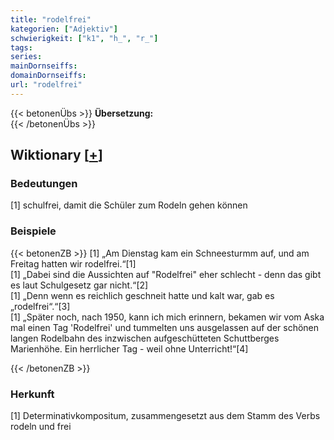 ```yaml
---
title: "rodelfrei"
kategorien: ["Adjektiv"]
schwierigkeit: ["k1", "h_", "r_"]
tags:
series:
mainDornseiffs:
domainDornseiffs:
url: "rodelfrei"
---
```


{{< betonenÜbs >}}
**Übersetzung:**  
{{< /betonenÜbs >}}

## Wiktionary [[+](https://de.wiktionary.org/wiki/rodelfrei)]

### Bedeutungen
[1] schulfrei, damit die Schüler zum Rodeln gehen können  

### Beispiele
{{< betonenZB >}}
[1] „Am Dienstag kam ein Schneesturmm auf, und am Freitag hatten wir rodelfrei.“[1]  
[1] „Dabei sind die Aussichten auf "Rodelfrei" eher schlecht - denn das gibt es laut Schulgesetz gar nicht.“[2]  
[1] „Denn wenn es reichlich geschneit hatte und kalt war, gab es „rodelfrei“.“[3]  
[1] „Später noch, nach 1950, kann ich mich erinnern, bekamen wir vom Aska mal einen Tag 'Rodelfrei' und tummelten uns ausgelassen auf der schönen langen Rodelbahn des inzwischen aufgeschütteten Schuttberges Marienhöhe. Ein herrlicher Tag - weil ohne Unterricht!“[4]  

{{< /betonenZB >}}
### Herkunft
[1] Determinativkompositum, zusammengesetzt aus dem Stamm des Verbs rodeln und frei  


